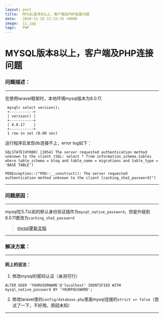 ```yaml
---
layout: post
title:  MYSQL版本8以上，客户端及PHP连接问题
date:   2020-11-26 22:15:35 +0800
image:  11.jpg
tags:   PHP
---
```


# MYSQL版本8以上，客户端及PHP连接问题

### 问题描述：
---
  在使用laravel框架时，本地环境mysql版本为8.0.17,
  ```
   mysql> select version();
   +-----------+
   | version() |
   +-----------+
   | 8.0.17    |
   +-----------+
   1 row in set (0.00 sec)
   ```
   运行程序后发现db连接不上，error log如下：
   ```
   SQLSTATE[HY000] [2054] The server requested authentication method unknown to the client (SQL: select * from information_schema.tables where table_schema = blog and table_name = migrations and table_type = 'BASE TABLE')
   ```
   ```
   PDOException::("PDO::__construct(): The server requested authentication method unknown to the client [caching_sha2_password]")
   ```
---

### 问题原因：
---
mysql在5.7以前的默认身份验证插件为`mysql_native_password`，但是升级到8.0.11更改为`caching_sha2_password` 
> [mysql更新文档](https://dev.mysql.com/doc/refman/8.0/en/caching-sha2-pluggable-authentication.html)
---

### 解决方案：
---
#### 网上的说法：

1. 修改mysql的密码认证（亲测可行）
  ```
  ALTER USER 'YOURUSERNAME'@'localhost' IDENTIFIED WITH mysql_native_password BY 'YOURPASSWORD';
  ```
2. 修改laravel里的`config/database.php`里面mysql连接的`strict => false`（尝试了一下，不好用，原因未知）
---
